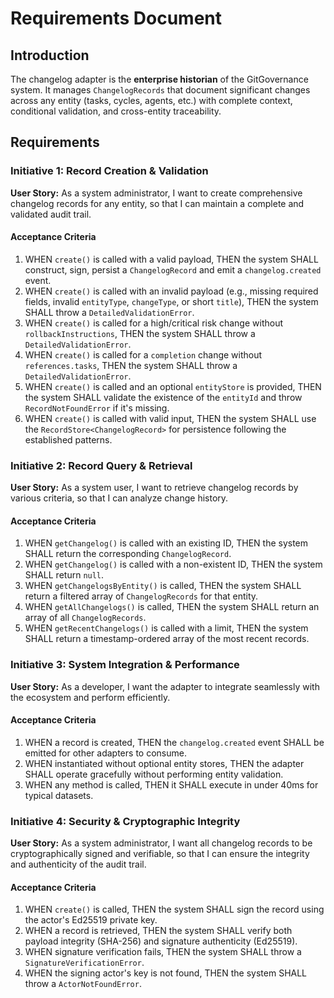 # Requirements Document

## Introduction

The changelog adapter is the **enterprise historian** of the GitGovernance system. It manages `ChangelogRecords` that document significant changes across any entity (tasks, cycles, agents, etc.) with complete context, conditional validation, and cross-entity traceability.

## Requirements

### Initiative 1: Record Creation & Validation

**User Story:** As a system administrator, I want to create comprehensive changelog records for any entity, so that I can maintain a complete and validated audit trail.

#### Acceptance Criteria

1.  WHEN `create()` is called with a valid payload, THEN the system SHALL construct, sign, persist a `ChangelogRecord` and emit a `changelog.created` event.
2.  WHEN `create()` is called with an invalid payload (e.g., missing required fields, invalid `entityType`, `changeType`, or short `title`), THEN the system SHALL throw a `DetailedValidationError`.
3.  WHEN `create()` is called for a high/critical risk change without `rollbackInstructions`, THEN the system SHALL throw a `DetailedValidationError`.
4.  WHEN `create()` is called for a `completion` change without `references.tasks`, THEN the system SHALL throw a `DetailedValidationError`.
5.  WHEN `create()` is called and an optional `entityStore` is provided, THEN the system SHALL validate the existence of the `entityId` and throw `RecordNotFoundError` if it's missing.
6.  WHEN `create()` is called with valid input, THEN the system SHALL use the `RecordStore<ChangelogRecord>` for persistence following the established patterns.

### Initiative 2: Record Query & Retrieval

**User Story:** As a system user, I want to retrieve changelog records by various criteria, so that I can analyze change history.

#### Acceptance Criteria

1.  WHEN `getChangelog()` is called with an existing ID, THEN the system SHALL return the corresponding `ChangelogRecord`.
2.  WHEN `getChangelog()` is called with a non-existent ID, THEN the system SHALL return `null`.
3.  WHEN `getChangelogsByEntity()` is called, THEN the system SHALL return a filtered array of `ChangelogRecords` for that entity.
4.  WHEN `getAllChangelogs()` is called, THEN the system SHALL return an array of all `ChangelogRecords`.
5.  WHEN `getRecentChangelogs()` is called with a limit, THEN the system SHALL return a timestamp-ordered array of the most recent records.

### Initiative 3: System Integration & Performance

**User Story:** As a developer, I want the adapter to integrate seamlessly with the ecosystem and perform efficiently.

#### Acceptance Criteria

1.  WHEN a record is created, THEN the `changelog.created` event SHALL be emitted for other adapters to consume.
2.  WHEN instantiated without optional entity stores, THEN the adapter SHALL operate gracefully without performing entity validation.
3.  WHEN any method is called, THEN it SHALL execute in under 40ms for typical datasets.

### Initiative 4: Security & Cryptographic Integrity

**User Story:** As a system administrator, I want all changelog records to be cryptographically signed and verifiable, so that I can ensure the integrity and authenticity of the audit trail.

#### Acceptance Criteria

1.  WHEN `create()` is called, THEN the system SHALL sign the record using the actor's Ed25519 private key.
2.  WHEN a record is retrieved, THEN the system SHALL verify both payload integrity (SHA-256) and signature authenticity (Ed25519).
3.  WHEN signature verification fails, THEN the system SHALL throw a `SignatureVerificationError`.
4.  WHEN the signing actor's key is not found, THEN the system SHALL throw a `ActorNotFoundError`.

